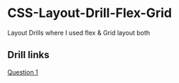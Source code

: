 # CSS-Layout-Drill-Flex-Grid
Layout Drills where I used flex &amp; Grid layout both

## Drill links
[Question 1](https://codepen.io/codepen-io-roma/pen/OJrVdYm)